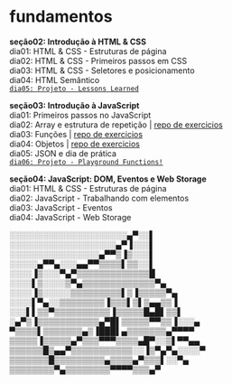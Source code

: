 # fundamentos

**seção02: Introdução à HTML & CSS**  
dia01: HTML & CSS - Estruturas de página  
dia02: HTML & CSS - Primeiros passos em CSS  
dia03: HTML & CSS - Seletores e posicionamento  
dia04: HTML Semântico  
[`dia05: Projeto - Lessons Learned`](https://github.com/CalebeLAR/lessons_learned)

**seção03: Introdução à JavaScript**  
dia01: Primeiros passos no JavaScript  
dia02: Array e estrutura de repetição | [repo de exercicios](https://github.com/CalebeLAR/trybe_exercises/tree/fundamentals.section03.day02)  
dia03: Funções | [repo de exercicios](https://github.com/CalebeLAR/trybe_exercises/tree/fundamentals.section03.day03)  
dia04: Objetos | [repo de exercicios](https://github.com/CalebeLAR/trybe_exercises/tree/fundamentals.section03.day04)  
dia05: JSON e dia de prática  
[`dia06: Projeto - Playground Functions!`](https://github.com/CalebeLAR/playground_functions)  

**seção04: JavaScript: DOM, Eventos e Web Storage**  
dia01: HTML & CSS - Estruturas de página  
dia02: JavaScript - Trabalhando com elementos  
dia03: JavaScript - Eventos  
dia04: JavaScript - Web Storage  

░░░░░░░░░░░░░░░░░░░░░▄▀░░▌  
░░░░░░░░░░░░░░░░░░░▄▀▐░░░▌  
░░░░░░░░░░░░░░░░▄▀▀▒▐▒░░░▌  
░░░░░▄▀▀▄░░░▄▄▀▀▒▒▒▒▌▒▒░░▌  
░░░░▐▒░░░▀▄▀▒▒▒▒▒▒▒▒▒▒▒▒▒█  
░░░░▌▒░░░░▒▀▄▒▒▒▒▒▒▒▒▒▒▒▒▒▀▄  
░░░░▐▒░░░░░▒▒▒▒▒▒▒▒▒▌▒▐▒▒▒▒▒▀▄  
░░░░▌▀▄░░▒▒▒▒▒▒▒▒▐▒▒▒▌▒▌▒▄▄▒▒▐  
░░░▌▌▒▒▀▒▒▒▒▒▒▒▒▒▒▐▒▒▒▒▒█▄█▌▒▒▌  
░▄▀▒▐▒▒▒▒▒▒▒▒▒▒▒▄▀█▌▒▒▒▒▒▀▀▒▒▐░░░▄  
▀▒▒▒▒▌▒▒▒▒▒▒▒▄▒▐███▌▄▒▒▒▒▒▒▒▄▀▀▀▀  
▒▒▒▒▒▐▒▒▒▒▒▄▀▒▒▒▀▀▀▒▒▒▒▄█▀░░▒▌▀▀▄▄  
▒▒▒▒▒▒█▒▄▄▀▒▒▒▒▒▒▒▒▒▒▒░░▐▒▀▄▀▄░░░░▀  
▒▒▒▒▒▒▒█▒▒▒▒▒▒▒▒▒▄▒▒▒▒▄▀▒▒▒▌░░▀▄  
▒▒▒▒▒▒▒▒▀▄▒▒▒▒▒▒▒▒▀▀▀▀▒▒▒▄▀  
